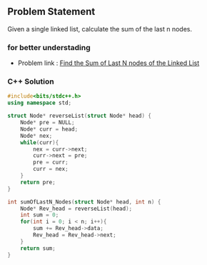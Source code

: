 ## Problem Statement

Given a single linked list, calculate the sum of the last n nodes.

### for better understading
- Problem link : [Find the Sum of Last N nodes of the Linked List](https://www.geeksforgeeks.org/problems/find-the-sum-of-last-n-nodes-of-the-linked-list/1?page=1&category=Linked%20List&status=solved&sortBy=difficulty)

### C++ Solution

```cpp
#include<bits/stdc++.h>
using namespace std;

struct Node* reverseList(struct Node* head) {
    Node* pre = NULL;
    Node* curr = head;
    Node* nex;
    while(curr){
        nex = curr->next;
        curr->next = pre;
        pre = curr;
        curr = nex;
    }
    return pre;
}

int sumOfLastN_Nodes(struct Node* head, int n) {
    Node* Rev_head = reverseList(head);
    int sum = 0;
    for(int i = 0; i < n; i++){
        sum += Rev_head->data;
        Rev_head = Rev_head->next;
    }
    return sum;
}
```